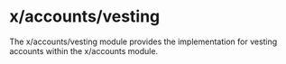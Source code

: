 # x/accounts/vesting

<!--- TODO: need to expand more on this --->

The x/accounts/vesting module provides the implementation for vesting accounts within the x/accounts module.
